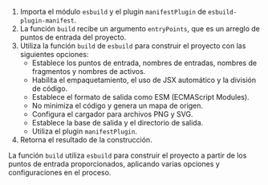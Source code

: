 1. Importa el módulo `esbuild` y el plugin `manifestPlugin` de `esbuild-plugin-manifest`.
2. La función `build` recibe un argumento `entryPoints`, que es un arreglo de puntos de entrada del proyecto.
3. Utiliza la función `build` de `esbuild` para construir el proyecto con las siguientes opciones:
   - Establece los puntos de entrada, nombres de entradas, nombres de fragmentos y nombres de activos.
   - Habilita el empaquetamiento, el uso de JSX automático y la división de código.
   - Establece el formato de salida como ESM (ECMAScript Modules).
   - No minimiza el código y genera un mapa de origen.
   - Configura el cargador para archivos PNG y SVG.
   - Establece la base de salida y el directorio de salida.
   - Utiliza el plugin `manifestPlugin`.
4. Retorna el resultado de la construcción.

La función `build` utiliza `esbuild` para construir el proyecto a partir de los puntos de entrada proporcionados, aplicando varias opciones y configuraciones en el proceso.
